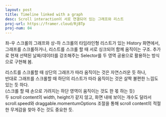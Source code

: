 ```yaml
---
layout: post
title: Timeline linked with a graph
desc: Scroll interaction이 서로 연결되어 있는 그래프와 리스트
proj-url: https://framer.cloud/RjBTp
proj-num: 04
---
```


  
  
좌-우 스크롤의 그래프와 상-하 스크롤의 타임라인형 리스트가 있는 History 화면에서,  
그래프를 스크롤하거나, 리스트를 스크롤 할 때 서로 싱크되어 함께 움직이는 구조. 
추가로 현재 선택된 날짜/데이터를 강조해주는 Selector를 두 영역 공용으로 활용하는 방식으로 구현해 봄.  
  
리스트를 스크롤할 때 상단의 그래프가 따라 움직이는 것은 자연스러운 듯 하나,  
반대로 그래프를 스크롤할 때 하단의 리스트가 따라 움직이는 것은 살짝 불편한 느낌도 있는 듯 하다.  
(스크롤 할 때 손으로 가려지는 하단 영역이 움직이는 것도 한 몫 하는 듯)  
두 scroll content의 width, height가 같지 않고, 화면 내에 보이는 개수도 달라서  
scroll.speed와 draggable.momentumOptions 조절을 통해 scroll content의 적절한 무게감을 찾아 주는 것도 중요한 듯.  
  
  
  

